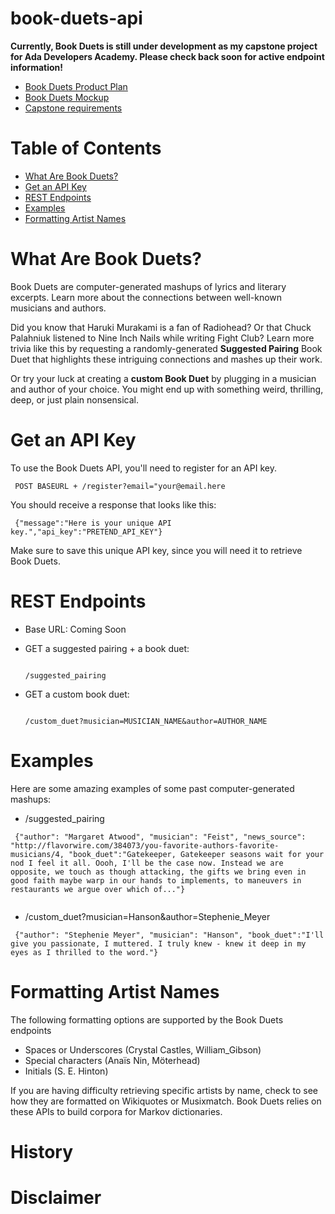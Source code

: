 # book-duets-api

**Currently, Book Duets is still under development as my capstone project for Ada Developers Academy. Please check back soon for active endpoint information!**

- [Book Duets Product Plan](https://github.com/lorainekv/book-duets-api/blob/master/product_plan.md)
- [Book Duets Mockup](https://github.com/lorainekv/book-duets-api/blob/master/bookduets_mockup.pdf)
- [Capstone requirements](https://github.com/Ada-Developers-Academy/daily-curriculum/blob/master/topic_resources/capstone/capstone.md)

# Table of Contents
* [What Are Book Duets?](#what-are-book-duets)
* [Get an API Key](#get-api-key)
* [REST Endpoints](#rest-endpoints)
* [Examples](#examples)
* [Formatting Artist Names](#formatting-names)

# <a name="what-are-book-duets"></a> What Are Book Duets?

Book Duets are computer-generated mashups of lyrics and literary excerpts. Learn more about the connections between well-known musicians and authors.

Did you know that Haruki Murakami is a fan of Radiohead? Or that Chuck Palahniuk listened to Nine Inch Nails while writing Fight Club? Learn more trivia like this by requesting a randomly-generated **Suggested Pairing** Book Duet that highlights these intriguing connections and mashes up their work.

Or try your luck at creating a **custom Book Duet** by plugging in a musician and author of your choice. You might end up with something weird, thrilling, deep, or just plain nonsensical.  

# <a name="get-api-key"></a> Get an API Key

To use the Book Duets API, you'll need to register for an API key.

<pre><code> POST BASEURL + /register?email="your@email.here </code></pre>

You should receive a response that looks like this:

<pre><code> {"message":"Here is your unique API key.","api_key":"PRETEND_API_KEY"} </code></pre>

Make sure to save this unique API key, since you will need it to retrieve Book Duets.

# <a name="rest-endpoints"></a> REST Endpoints

  - Base URL: Coming Soon

  - GET a suggested pairing + a book duet: <pre><code> /suggested_pairing </code></pre>

  - GET a custom book duet: <pre><code> /custom_duet?musician=MUSICIAN_NAME&author=AUTHOR_NAME </code></pre>

# <a name="examples"></a> Examples

Here are some amazing examples of some past computer-generated mashups:

  - /suggested_pairing

  <pre><code> {"author": "Margaret Atwood", "musician": "Feist", "news_source": "http://flavorwire.com/384073/you-favorite-authors-favorite-musicians/4, "book_duet":"Gatekeeper, Gatekeeper seasons wait for your nod I feel it all. Oooh, I'll be the case now. Instead we are opposite, we touch as though attacking, the gifts we bring even in good faith maybe warp in our hands to implements, to maneuvers in restaurants we argue over which of..."}
   </code></pre>

  - /custom_duet?musician=Hanson&author=Stephenie_Meyer

  <pre><code> {"author": "Stephenie Meyer", "musician": "Hanson", "book_duet":"I'll give you passionate, I muttered. I truly knew - knew it deep in my eyes as I thrilled to the word."} </code></pre>

# <a name="formatting-names"></a> Formatting Artist Names


  The following formatting options are supported by the Book Duets endpoints
  - Spaces or Underscores (Crystal Castles, William_Gibson)
  - Special characters (Anaïs Nin, Möterhead)
  - Initials (S. E. Hinton)

  If you are having difficulty retrieving specific artists by name, check to see how they are formatted on Wikiquotes or Musixmatch. Book Duets relies on these APIs to build corpora for Markov dictionaries.

# <a name="history"></a> History

# <a name="Disclaimer"></a> Disclaimer
